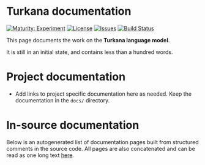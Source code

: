 # Turkana documentation

[![Maturity: Experiment](https://img.shields.io/badge/Maturity-Experiment-black.svg)](https://giellalt.github.io/MaturityClassification.html)
[![License](https://img.shields.io/github/license/giellalt/lang-tuv)](https://github.com/giellalt/lang-tuv/blob/main/LICENSE)
[![Issues](https://img.shields.io/github/issues/giellalt/lang-tuv)](https://github.com/giellalt/lang-tuv/issues)
[![Build Status](https://divvun-tc.giellalt.org/api/github/v1/repository/giellalt/lang-tuv/main/badge.svg)](https://github.com/giellalt/lang-tuv/actions)

This page documents the work on the **Turkana language model**. 

It is still in an initial state, and contains less than a
hundred words.

# Project documentation

* Add links to project specific documentation here as needed. Keep the documentation in the `docs/` directory.

# In-source documentation

Below is an autogenerated list of documentation pages built from structured comments in the source code. All pages are also concatenated and can be read as one long text [here](tuv.md).
